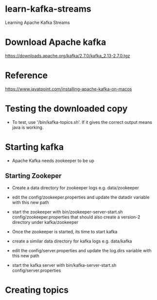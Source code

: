 # learn-kafka-streams
Learning Apache Kafka Streams 

# Download Apache kafka
https://downloads.apache.org/kafka/2.7.0/kafka_2.13-2.7.0.tgz

# Reference
https://www.javatpoint.com/installing-apache-kafka-on-macos

# Testing the downloaded copy
- To test, use '/bin/kafka-topics.sh'. If it gives the correct output means java is working.

# Starting kafka
- Apache Kafka needs zookeeper to be up 

## Starting Zookeper
- Create a data directory for zookeeper logs e.g. data/zookeeper
- edit the config/zookeeper.properties and update the datadir variable with this new path
- start the zookeeper with bin/zookeeper-server-start.sh config/zookeeper.properties that should also create a version-2 directory under kafka/zookeeper

- Once the zookeeper is started, its time to start kafka
- create a similar data directory for kafka logs e.g. data/kafka
- edit the config/server.properties and update the log.dirs variable with this new path
- start the kafka server with bin/kafka-server-start.sh config/server.properties

# Creating topics
